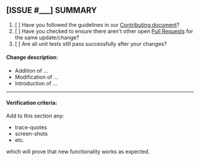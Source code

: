 ## [ISSUE #___] SUMMARY

1. [ ] Have you followed the guidelines in our [Contributing document](../blob/master/CONTRIBUTING.md)?
2. [ ] Have you checked to ensure there aren't other open [Pull Requests](../pulls) for the same update/change?
3. [ ] Are all unit tests still pass successfully after your changes?

#### Change description:
- Addition of ... 
- Modification of ...
- Introduction of ...
----
#### Verification criteria:

Add to this section any: 

- trace-quotes 
- screen-shots
- etc.

which will prove that new functionality works as expected.
